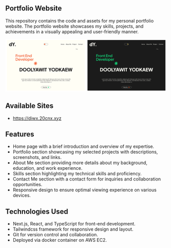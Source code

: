 ## Portfolio Website

This repository contains the code and assets for my personal portfolio website. The portfolio website showcases my skills, projects, and achievements in a visually appealing and user-friendly manner.

![preview](.github/images/preview.png)

## Available Sites

- https://diwx.20cnx.xyz

## Features

- Home page with a brief introduction and overview of my expertise.
- Portfolio section showcasing my selected projects with descriptions, screenshots, and links.
- About Me section providing more details about my background, education, and work experience.
- Skills section highlighting my technical skills and proficiency.
- Contact Me section with a contact form for inquiries and collaboration opportunities.
- Responsive design to ensure optimal viewing experience on various devices.

## Technologies Used

- Next.js, React, and TypeScript for front-end development.
- Tailwindcss framework for responsive design and layout.
- Git for version control and collaboration.
- Deployed via docker container on AWS EC2.